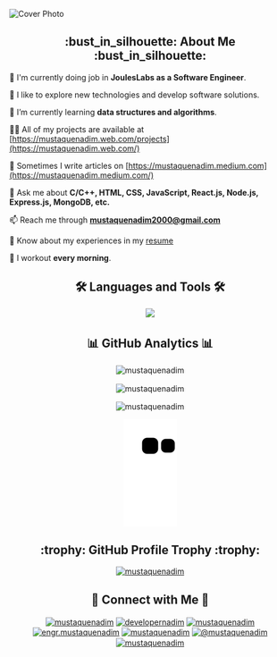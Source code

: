 ![Cover Photo](https://user-images.githubusercontent.com/56265819/176989215-f34717f4-54d2-45dc-ad90-ec10e7d49bcd.png)

<h2 align="center"> :bust_in_silhouette: About Me :bust_in_silhouette: </h2>

<!-- :round_pushpin: I'm currently living in **Dhaka, Bangladesh**. -->

<!-- :mortar_board: I dropped out from **university (Computer Science, University of the People)**. -->

:briefcase: I'm currently doing job in **JoulesLabs as a Software Engineer**.

:book: I like to explore new technologies and develop software solutions.

:seedling:  I’m currently learning **data structures and algorithms**.

<!-- 🤝  I’m looking for help with **fixing bugs.** -->

👨‍💻  All of my projects are available at [https://mustaquenadim.web.com/projects](https://mustaquenadim.web.com/)

📝  Sometimes I write articles on [https://mustaquenadim.medium.com](https://mustaquenadim.medium.com/)

💬  Ask me about **C/C++, HTML, CSS, JavaScript, React.js, Node.js, Express.js, MongoDB, etc.**

📫  Reach me through **mustaquenadim2000@gmail.com**

📄  Know about my experiences in my [resume](https://drive.google.com/file/d/1l19oDa1ex8smg7srFmiJnMwznrv5hoxh/view?usp=sharing)

<!-- ⚡  Fun fact **I'm idle so that I always try to code short.** -->

:runner:  I workout **every morning**.

<!-- ## Blogs posts -->
<!-- BLOG-POST-LIST:START -->
<!-- BLOG-POST-LIST:END -->

<h2 align="center">🛠 Languages and Tools 🛠</h2>

<p align="center">
  <a href="https://skillicons.dev">
    <img src="https://skillicons.dev/icons?i=c,cpp,javascript,react,redux,nodejs,express,mongodb,html,css,git,github,linux,vscode" />
  </a>
</p>

<h2 align="center"> 📊 GitHub Analytics 📊 </h2>
<p align="center"><img align="center" src="https://github-readme-streak-stats.herokuapp.com/?user=mustaquenadim&background=003855&currStreakNum=67e26d&ring=67e26d&fire=67e26d&currStreakLabel=67e26d&sideNums=ffffff&sideLabels=ffffff&dates=adb5bd&hide_border=true" alt="mustaquenadim" />
</p>
<p align="center"><img align="center" src="https://github-readme-stats.vercel.app/api?username=mustaquenadim&custom_title=GitHub Stats&show_icons=true&locale=en&title_color=67e26d&text_color=ffffff&icon_color=67e26d&bg_color=003855&hide_border=true" alt="mustaquenadim" /></p>
<p align="center"><img align="center" src="https://github-readme-stats.vercel.app/api/top-langs?username=mustaquenadim&langs_count=8&layout=compact&card_width=445&title_color=67e26d&text_color=ffffff&icon_color=67e26d&bg_color=003855&hide_border=true" alt="mustaquenadim" /></p>
<p align="center"><img align="center" src="https://github.com/mustaquenadim/mustaquenadim/blob/output/github-contribution-grid-snake.svg" alt="mustaquenadim" /></p>


<h2 align="center"> :trophy: GitHub Profile Trophy :trophy: </h2>
<p align="center"> <a href="https://github.com/ryo-ma/github-profile-trophy"><img src="https://github-profile-trophy.vercel.app/?username=mustaquenadim&theme=flat&margin-w=10&no-frame=true" alt="mustaquenadim" /></a> </p>

<h2 align="center">🔗 Connect with Me 🔗</h2>

<p align="center">
<a href="https://dev.to/mustaquenadim" target="blank"><img align="center" src="https://cdn.jsdelivr.net/npm/simple-icons@3.0.1/icons/dev-dot-to.svg" alt="mustaquenadim" height="30" width="40" /></a>
<!-- <a href="https://codepen.io/mustaquenadim" target="blank"><img align="center" src="https://raw.githubusercontent.com/rahuldkjain/github-profile-readme-generator/master/src/images/icons/Social/codepen.svg" alt="mustaquenadim" height="30" width="40" /></a> -->
<a href="https://twitter.com/developernadim" target="blank"><img align="center" src="https://raw.githubusercontent.com/rahuldkjain/github-profile-readme-generator/master/src/images/icons/Social/twitter.svg" alt="developernadim" height="30" width="40" /></a>
<a href="https://linkedin.com/in/mustaquenadim" target="blank"><img align="center" src="https://raw.githubusercontent.com/rahuldkjain/github-profile-readme-generator/master/src/images/icons/Social/linked-in-alt.svg" alt="mustaquenadim" height="30" width="40" /></a>
<!-- <a href="https://stackoverflow.com/users/13283465" target="blank"><img align="center" src="https://raw.githubusercontent.com/rahuldkjain/github-profile-readme-generator/master/src/images/icons/Social/stack-overflow.svg" alt="13283465" height="30" width="40" /></a>
<a href="https://codesandbox.com/mustaquenadim" target="blank"><img align="center" src="https://cdn.jsdelivr.net/npm/simple-icons@3.0.1/icons/codesandbox.svg" alt="mustaquenadim" height="30" width="40" /></a>
<a href="https://kaggle.com/mustaquenadim" target="blank"><img align="center" src="https://raw.githubusercontent.com/rahuldkjain/github-profile-readme-generator/master/src/images/icons/Social/kaggle.svg" alt="mustaquenadim" height="30" width="40" /></a> -->
<a href="https://fb.com/engr.mustaquenadim" target="blank"><img align="center" src="https://raw.githubusercontent.com/rahuldkjain/github-profile-readme-generator/master/src/images/icons/Social/facebook.svg" alt="engr.mustaquenadim" height="30" width="40" /></a>
<a href="https://instagram.com/mustaquenadim" target="blank"><img align="center" src="https://raw.githubusercontent.com/rahuldkjain/github-profile-readme-generator/master/src/images/icons/Social/instagram.svg" alt="mustaquenadim" height="30" width="40" /></a>
<a href="https://medium.com/@mustaquenadim" target="blank"><img align="center" src="https://raw.githubusercontent.com/rahuldkjain/github-profile-readme-generator/master/src/images/icons/Social/medium.svg" alt="@mustaquenadim" height="30" width="40" /></a>
<a href="https://www.youtube.com/c/mustaquenadim" target="blank"><img align="center" src="https://raw.githubusercontent.com/rahuldkjain/github-profile-readme-generator/master/src/images/icons/Social/youtube.svg" alt="mustaquenadim" height="30" width="40" /></a>
<!-- <a href="https://www.codechef.com/users/mustaquenadim" target="blank"><img align="center" src="https://cdn.jsdelivr.net/npm/simple-icons@3.1.0/icons/codechef.svg" alt="mustaquenadim" height="30" width="40" /></a>
<a href="https://www.hackerrank.com/mustaquenadim" target="blank"><img align="center" src="https://raw.githubusercontent.com/rahuldkjain/github-profile-readme-generator/master/src/images/icons/Social/hackerrank.svg" alt="mustaquenadim" height="30" width="40" /></a>
<a href="https://codeforces.com/profile/programmer_nadim" target="blank"><img align="center" src="https://cdn.jsdelivr.net/npm/simple-icons@3.0.1/icons/codeforces.svg" alt="programmer_nadim" height="30" width="40" /></a>
<a href="https://www.leetcode.com/mustaquenadim" target="blank"><img align="center" src="https://raw.githubusercontent.com/rahuldkjain/github-profile-readme-generator/master/src/images/icons/Social/leet-code.svg" alt="mustaquenadim" height="30" width="40" /></a>
<a href="https://www.hackerearth.com/@mustaquenadim" target="blank"><img align="center" src="https://raw.githubusercontent.com/rahuldkjain/github-profile-readme-generator/master/src/images/icons/Social/hackerearth.svg" alt="@mustaquenadim" height="30" width="40" /></a>
<a href="https://auth.geeksforgeeks.org/user/mustaquenadim" target="blank"><img align="center" src="https://raw.githubusercontent.com/rahuldkjain/github-profile-readme-generator/master/src/images/icons/Social/geeks-for-geeks.svg" alt="mustaquenadim" height="30" width="40" /></a>
<a href="https://www.topcoder.com/members/mustaquenadim" target="blank"><img align="center" src="https://cdn.jsdelivr.net/npm/simple-icons@3.0.1/icons/topcoder.svg" alt="mustaquenadim" height="30" width="40" /></a>
<a href="https://discord.gg/#6859" target="blank"><img align="center" src="https://raw.githubusercontent.com/rahuldkjain/github-profile-readme-generator/master/src/images/icons/Social/discord.svg" alt="#6859" height="30" width="40" /></a>
<a href="/https://media.rss.com/mustaquenadim/feed.xml" target="blank"><img align="center" src="https://raw.githubusercontent.com/rahuldkjain/github-profile-readme-generator/master/src/images/icons/Social/rss.svg" alt="https://media.rss.com/mustaquenadim/feed.xml" height="30" width="40" /></a> -->
</p>

<!-- <h3 align="center">✨ Support ✨</h3>
<p align="center"><a href="https://www.buymeacoffee.com/mustaquenadim"> <img align="center" src="https://cdn.buymeacoffee.com/buttons/v2/default-yellow.png" height="50" width="210" alt="mustaquenadim" /></a></p> -->
